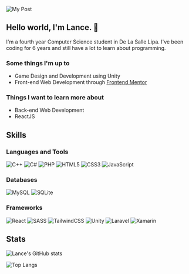 ![My Post](https://user-images.githubusercontent.com/81515700/112753365-ea9a0580-9009-11eb-9cd6-25bdd8d6d208.png)

## Hello world, I'm Lance. 👋
I'm a fourth year Computer Science student in De La Salle Lipa. I've been coding for 6 years and still have a lot to learn about programming.

### Some things I'm up to

 - Game Design and Development using Unity
 - Front-end Web Development through [Frontend Mentor](https://www.frontendmentor.io/home)

### Things I want to learn more about

 - Back-end Web Development
 - ReactJS

## Skills
### Languages and Tools

![C++](https://img.shields.io/badge/c++-%2300599C.svg?style=for-the-badge&logo=c%2B%2B&logoColor=white) ![C#](https://img.shields.io/badge/c%23-%23239120.svg?style=for-the-badge&logo=c-sharp&logoColor=white) ![PHP](https://img.shields.io/badge/php-%23777BB4.svg?style=for-the-badge&logo=php&logoColor=white) ![HTML5](https://img.shields.io/badge/html5-%23E34F26.svg?style=for-the-badge&logo=html5&logoColor=white) ![CSS3](https://img.shields.io/badge/css3-%231572B6.svg?style=for-the-badge&logo=css3&logoColor=white) ![JavaScript](https://img.shields.io/badge/javascript-%23323330.svg?style=for-the-badge&logo=javascript&logoColor=%23F7DF1E)

### Databases
![MySQL](https://img.shields.io/badge/mysql-%2300f.svg?style=for-the-badge&logo=mysql&logoColor=white) ![SQLite](https://img.shields.io/badge/sqlite-%2307405e.svg?style=for-the-badge&logo=sqlite&logoColor=white)

### Frameworks

![React](https://img.shields.io/badge/react-%2320232a.svg?style=for-the-badge&logo=react&logoColor=%2361DAFB) ![SASS](https://img.shields.io/badge/SASS-hotpink.svg?style=for-the-badge&logo=SASS&logoColor=white) ![TailwindCSS](https://img.shields.io/badge/tailwindcss-%2338B2AC.svg?style=for-the-badge&logo=tailwind-css&logoColor=white) ![Unity](https://img.shields.io/badge/unity-%23000000.svg?style=for-the-badge&logo=unity&logoColor=white) ![Laravel](https://img.shields.io/badge/laravel-%23FF2D20.svg?style=for-the-badge&logo=laravel&logoColor=white) ![Xamarin](https://img.shields.io/badge/Xamarin-3199DC?style=for-the-badge&logo=xamarin&logoColor=white)

## Stats
![Lance's GitHub stats](https://github-readme-stats.vercel.app/api?username=lancemartija&show_icons=true&theme=tokyonight)

![Top Langs](https://github-readme-stats.vercel.app/api/top-langs/?username=lancemartija&theme=tokyonight)


